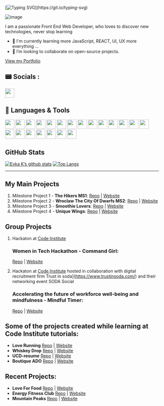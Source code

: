 [![Typing SVG](https://readme-typing-svg.demolab.com?font=Fira+Code&weight=600&size=27&duration=3000&pause=1000&color=0F574F&center=true&vCenter=true&random=false&width=1000&height=149&lines=Hi!+I'm+Eva%F0%9F%91%8B+;Welcome+to+my+GitHub+Page!)](https://git.io/typing-svg)

![image](https://res.cloudinary.com/dfskzu7ui/image/upload/v1697457494/Black_Modern_Graphic_Designer_LinkedIn_Banner_1_edvsem.png)

I am a passionate Front End Web Developer, who loves to discover new technologies, never stop learning 
- 🌱 I'm currently learning more JavaScript, REACT, UI, UX more everything ...
- 👯  I’m looking to collaborate on open-source projects.

[View my Portfolio](https://evakukla.com/)

## 📟 Socials :
<a href="https://www.linkedin.com/in/ewa-kukla-8b8504147/"><img height="30" src="https://img.shields.io/badge/LinkedIn-0077B5?style=plastic&logo=linkedin&logoColor=white"> </a>


## 🚀 Languages & Tools

<img height="30" src="https://img.shields.io/badge/-HTML5-E34F26?style=plastic&logo=html5&logoColor=white"> <img height="30" src="https://img.shields.io/badge/-JavaScript-F7DF1E?style=plastic&logo=javascript&logoColor=black"> <img height="30" src="https://img.shields.io/badge/-CSS3-1572B6?style=plastic&logo=css3&logoColor=white"> <img height="30" src="https://img.shields.io/badge/-Python-3776AB?style=plastic&logo=python&logoColor=white"> <img height="30" src="https://img.shields.io/badge/-React-61DAFB?style=plastic&logo=react&logoColor=black"> <img height="30" src="https://img.shields.io/badge/-Bootstrap-7952B3?logo=bootstrap&logoColor=white&style=plastic"> <img height="30" src="https://img.shields.io/badge/-Materialize-ee6e73?logoColor=white&style=plastic"> <img height="30" src="https://img.shields.io/badge/-Flask-000000?logo=flask&logoColor=white&style=plastic">
<img height="30" src="https://img.shields.io/badge/-Jinja-B41717?logo=jinja&logoColor=white&style=plastic"> <img height="30" src="https://img.shields.io/badge/-Django-092E20?logo=django&logoColor=white&style=plastic"> <img height="30" src="https://img.shields.io/badge/-Stripe-008CDD?logo=stripe&logoColor=white&style=plastic">  <img height="30" src="https://img.shields.io/badge/-MongoDB-47A248?logo=mongodb&logoColor=white"> <img height="30" src="https://img.shields.io/badge/-PostgreSQL-4169E1?logo=postgresql&logoColor=white">
<img height="30" src="https://img.shields.io/badge/-Git-F05032?logo=git&logoColor=white"> <img height="30" src="https://img.shields.io/badge/-GitHub-181717?logo=github&logoColor=white"> <img height="30" src="https://img.shields.io/badge/-Gitpod-FFAE33?logo=gitpod&logoColor=black">
<img height="30" src="https://img.shields.io/badge/-Replit-667881?logo=replit&logoColor=white"> <img height="30" src="https://img.shields.io/badge/-Figma-F24E1E?logo=figma&logoColor=white"> <img height="30" src="https://img.shields.io/badge/Adobe%20XD-470137?logo=Adobe%20XD&logoColor=#F61F6"> <img height="30" src="https://img.shields.io/badge/Adobe%20Photoshop-31A8FF?logo=adobe-photoshop&logoColor=white"> <img height="30" src="https://img.shields.io/badge/Canva-%2300C4CC.svg?style=plastic&logo=Canva&logoColor=white">

## GitHub Stats

[![Evka K’s github stats](https://github-readme-stats.vercel.app/api?username=eva-kuk&theme=tokyonight)](https://github.com/eva-kuk)
[![Top Langs](https://github-readme-stats.vercel.app/api/top-langs/?username=eva-kuk&layout=compact&theme=tokyonight)](https://github.com/eva-kuk)

---

## My Main Projects 
1. Milestone Project 1 - **The Hikers MS1**: 
[Repo](https://github.com/Eva-Kuk/The-Hikers-MS1) | [Website](https://eva-kuk.github.io/The-Hikers-MS1/)
2. Milestone Project 2 - **Wroclaw The City Of Dwarfs MS2**:
[Repo](https://github.com/Eva-Kuk/Wroclaw-The-City-Of-Dwarfs-MS2) | [Website](https://eva-kuk.github.io/Wroclaw-The-City-Of-Dwarfs-MS2/)
3. Milestone Project 3 - **Smoothie Lovers**: [Repo](https://github.com/Eva-Kuk/smoothie-lovers) | [Website](https://smoothie-lovers.onrender.com)
4. Milestone Project 4 - **Unique Wings**: [Repo](https://github.com/Eva-Kuk/unique-wings) | [Website](https://unique-wings.onrender.com)

## Group Projects
1. Hackaton at [Code Institute](https://codeinstitute.net/ie/)
    ### Women in Tech Hackathon - **Command Girl**:
    [Repo](https://github.com/Eva-Kuk/hackathon-command-girl) | [Website](https://thanh-cao.github.io/hackathon-command-girl/)

2. Hackaton at [Code Institute](https://codeinstitute.net/ie/) hosted in collaboration with digital recruitment firm Trust in soda](https://www.trustinsoda.com/) and their networking event SODA Social
    ### Accelerating the future of workforce well-being and mindfulness - **Mindful Timer**:
    [Repo](https://github.com/Eva-Kuk/January-2022-Hackathon) | [Website](https://mindtimer.herokuapp.com/)

## Some of the projects created while learning at Code Institute tutorials:

- **Love Running** [Repo](https://github.com/Eva-Kuk/love-running) | [Website](https://eva-kuk.github.io/love-running/)
- **Whiskey Drop** [Repo](https://github.com/Eva-Kuk/whiskey-drop) | [Website](https://eva-kuk.github.io/whiskey-drop/)
- **UCD-resume** [Repo](https://github.com/Eva-Kuk/UCD-resume) | [Website](https://eva-kuk.github.io/UCD-resume/)
- **Boutique ADO** [Repo](https://github.com/Eva-Kuk/boutique_ado_v1) | [Website](https://boutique-ado-rwoi.onrender.com)

## Recent Projects:
- **Love For Food** [Repo](https://github.com/Eva-Kuk/love-for-food) | [Website](https://loveforfood.ml/)
- **Energy Fitness Club** [Repo](https://github.com/Eva-Kuk/energy-fitness-club) | [Website](https://energy-fitness-club.onrender.com)
- **Mountain Peaks** [Repo](https://github.com/Eva-Kuk/mountains-react-app) | [Website](https://mountain-peaks.onrender.com/)
